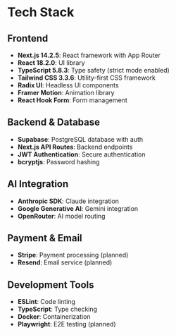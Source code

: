 # Tech Stack

## Frontend
- **Next.js 14.2.5**: React framework with App Router
- **React 18.2.0**: UI library
- **TypeScript 5.8.3**: Type safety (strict mode enabled)
- **Tailwind CSS 3.3.6**: Utility-first CSS framework
- **Radix UI**: Headless UI components
- **Framer Motion**: Animation library
- **React Hook Form**: Form management

## Backend & Database
- **Supabase**: PostgreSQL database with auth
- **Next.js API Routes**: Backend endpoints
- **JWT Authentication**: Secure authentication
- **bcryptjs**: Password hashing

## AI Integration
- **Anthropic SDK**: Claude integration
- **Google Generative AI**: Gemini integration
- **OpenRouter**: AI model routing

## Payment & Email
- **Stripe**: Payment processing (planned)
- **Resend**: Email service (planned)

## Development Tools
- **ESLint**: Code linting
- **TypeScript**: Type checking
- **Docker**: Containerization
- **Playwright**: E2E testing (planned)